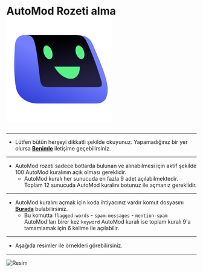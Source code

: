 # AutoMod Rozeti alma <img  src="/automod.svg" href="https://discord.com/assets/8599b8b3d7917b5e7180e898a835f780.svg">
___
* Lütfen bütün herşeyi dikkatli şekilde okuyunuz. Yapamadığınız bir yer olursa **[Benimle]()** iletişime geçebilirsiniz.
___
* AutoMod rozeti sadece botlarda bulunan ve alınabilmesi için aktif şekilde 100 AutoMod kuralının açık olması gereklidir.
   * AutoMod kuralı her sunucuda en fazla 9 adet açılabilmektedir. Toplam 12 sunucuda AutoMod kuralını botunuz ile açmanız gereklidir.
___
* AutoMod kuralını açmak için koda ihtiyacınız vardır komut dosyasını **[Burada]()** bulabilirsiniz.
   * Bu komutta `flagged-words` - `spam-messages` - `mention-spam` AutoMod'ları birer kez `keyword` AutoMod kuralı ise toplam kuralı 9'a tamamlamak için 6 kelime ile açılabilir.
___
* Aşağıda resimler ile örnekleri görebilirsiniz.
___
![Resim]()
